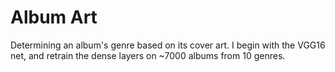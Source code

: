 # Album Art

Determining an album's genre based on its cover art. I begin with the VGG16 net, and retrain the dense layers on ~7000 albums from 10 genres.
